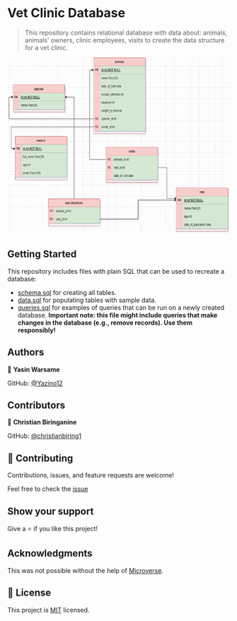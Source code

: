 # Vet Clinic Database

> This repository contains relational database with data about: animals, animals' owners, clinic employees, visits to create the data structure for a vet clinic.

<img src="https://github.com/Yazino12/vet-clinic/blob/dev/Database-Schema.png?raw=true" width="1000" height="400">

## Getting Started

This repository includes files with plain SQL that can be used to recreate a database:

- [schema.sql](./schema.sql) for creating all tables.
- [data.sql](./data.sql) for populating tables with sample data.
- [queries.sql](./queries.sql) for examples of queries that can be run on a newly created database. **Important note: this file might include queries that make changes in the database (e.g., remove records). Use them responsibly!**


## Authors

👤 **Yasin Warsame**

GitHub: [@Yazino12](https://github.com/Yazino12)

## Contributors

👤 **Christian Biringanine**

GitHub: [@christianbiring1](https://github.com/christianbiring1)

## 🤝 Contributing

Contributions, issues, and feature requests are welcome!

Feel free to check the [issue](https://github.com/Yazino12/vet-clinic/issues)

## Show your support

Give a ⭐️ if you like this project!

## Acknowledgments

This was not possible without the help of [Microverse](https://github.com/microverseinc/curriculum-transversal-skills/blob/main/documentation/hello_microverse_project.md).

## 📝 License

This project is [MIT](./MIT.md) licensed.

